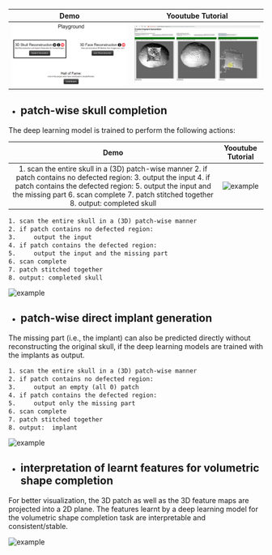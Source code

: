 
|Demo                       |  Yooutube Tutorial      |
|:-------------------------:|:-------------------------:|
|[![Studierfenster](https://github.com/Jianningli/MIA/blob/add-license-1/images/website.PNG)](http://studierfenster.icg.tugraz.at/ "Studierfenster")  |  [![Skull Shape Reconstruction](https://github.com/Jianningli/MIA/blob/add-license-1/images/youtube.PNG)](https://www.youtube.com/watch?v=pt-jw8nXzgs&feature=youtu.be "Skull Shape Reconstruction")|

* ## patch-wise skull completion

The deep learning model is trained to perform the following actions:

|Demo                       |  Yooutube Tutorial      |
|:-------------------------:|:-------------------------:| 
|1. scan the entire skull in a (3D) patch-wise manner   2. if patch contains no defected region: 3.     output the input 4. if patch contains the defected region: 5.     output the input and the missing part 6. scan complete 7. patch stitched together 8. output: completed skull  | ![example](https://github.com/li-jianning/patch-based-skull-completion/blob/master/images/patch-wise.gif)   |


```
1. scan the entire skull in a (3D) patch-wise manner
2. if patch contains no defected region:
3.     output the input
4. if patch contains the defected region:
5.     output the input and the missing part 
6. scan complete
7. patch stitched together
8. output: completed skull
```

![example](https://github.com/li-jianning/patch-based-skull-completion/blob/master/images/patch-wise.gif)


* ## patch-wise direct implant generation
The missing part (i.e., the implant) can also be predicted directly without reconstructing the original skull, if the deep learning models are trained with the implants as output.

```
1. scan the entire skull in a (3D) patch-wise manner
2. if patch contains no defected region:
3.     output an empty (all 0) patch 
4. if patch contains the defected region:
5.     output only the missing part 
6. scan complete
7. patch stitched together
8. output:  implant
```
  
![example](https://github.com/li-jianning/patch-based-skull-completion/blob/master/images/patch-wise-implant.gif)


* ## interpretation of learnt features for volumetric shape completion
For better visualization, the 3D patch as well as the 3D feature maps are projected into a 2D plane.
The features learnt by a deep learning model for the volumetric shape completion task are interpretable and consistent/stable. 

![example](https://github.com/li-jianning/patch-based-skull-completion/blob/master/images/features.png)
